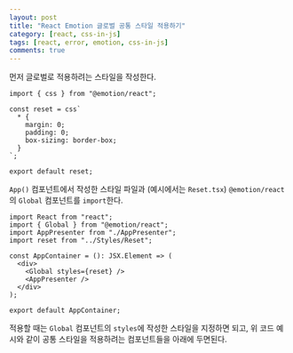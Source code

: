 ```yaml
---
layout: post
title: "React Emotion 글로벌 공통 스타일 적용하기"
category: [react, css-in-js]
tags: [react, error, emotion, css-in-js]
comments: true
---
```


먼저 글로벌로 적용하려는 스타일을 작성한다.

```tsx
import { css } from "@emotion/react";

const reset = css`
  * {
    margin: 0;
    padding: 0;
    box-sizing: border-box;
  }
`;

export default reset;
```

`App()` 컴포넌트에서 작성한 스타일 파일과 (예시에서는 `Reset.tsx`) `@emotion/react`의 `Global` 컴포넌트를 `import`한다.

```tsx
import React from "react";
import { Global } from "@emotion/react";
import AppPresenter from "./AppPresenter";
import reset from "../Styles/Reset";

const AppContainer = (): JSX.Element => (
  <div>
    <Global styles={reset} />
    <AppPresenter />
  </div>
);

export default AppContainer;
```

적용할 때는 `Global` 컴포넌트의 `styles`에 작성한 스타일을 지정하면 되고, 위 코드 예시와 같이 공통 스타일을 적용하려는 컴포넌트들을 아래에 두면된다.
